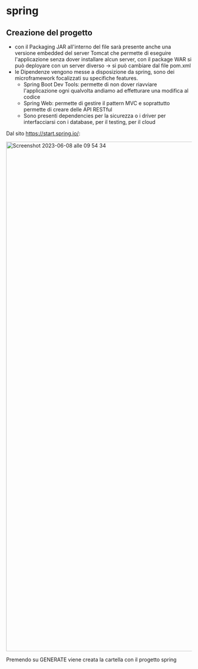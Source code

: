 # spring

## Creazione del progetto
- con il Packaging JAR all'interno del file sarà presente anche una versione embedded del server Tomcat che permette di eseguire l'applicazione senza dover installare alcun server, con il package WAR si può deployare con un server diverso -> si può cambiare dal file pom.xml
- le Dipendenze vengono messe a disposizione da spring, sono dei microframework focalizzati su specifiche features. 
  -  Spring Boot Dev Tools: permette di non dover riavviare l'applicazione ogni qualvolta andiamo ad effetturare una modifica al codice
  -  Spring Web: permette di gestire il pattern MVC e soprattutto permette di creare delle API RESTful
  -  Sono presenti dependencies per la sicurezza o i driver per interfacciarsi con i database, per il testing, per il cloud

Dal sito https://start.spring.io/:

<img width="1382" alt="Screenshot 2023-06-08 alle 09 54 34" src="https://github.com/martasichinolfi/spring/assets/101711376/6d586f5c-7952-4112-a5e6-565672ec9dcf">

Premendo su GENERATE viene creata la cartella con il progetto spring
